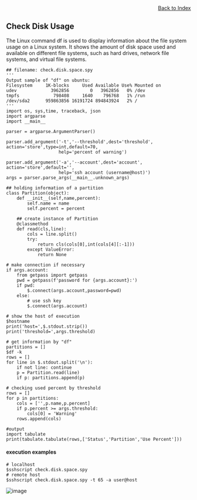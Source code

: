 <div style="text-align:right"><a href="./index">Back to Index</a></div>

## Check Disk Usage
The Linux command df is used to display information about the file system usage on a Linux system. It shows the amount of disk space used and available on different file systems, such as hard drives, network file systems, and virtual file systems.

```
## filename: check.disk.space.spy
'''
Output sample of "df" on ubuntu:
Filesystem     1K-blocks     Used Available Use% Mounted on
udev             3962856        0   3962856   0% /dev
tmpfs             798408     1640    796768   1% /run
/dev/sda2      959863856 16191724 894843924   2% /
'''
import os, sys,time, traceback, json
import argparse
import __main__

parser = argparse.ArgumentParser()

parser.add_argument('-t','--threshold',dest='threshold', action='store',type=int,default=70,
                    help='percent of warning')

parser.add_argument('-a','--account',dest='account', action='store',default='',
                    help='ssh account (username@host)')
args = parser.parse_args(__main__.unknown_args)

## holding information of a partition
class Partition(object):
    def __init__(self,name,percent):
        self.name = name
        self.percent = percent

    ## create instance of Partition
    @classmethod
    def read(cls,line):
        cols = line.split()
        try:            
            return cls(cols[0],int(cols[4][:-1]))
        except ValueError:
            return None

# make connection if necessary
if args.account:
    from getpass import getpass
    pwd = getpass(f'password for {args.account}:')
    if pwd:
        $.connect(args.account,password=pwd)
    else:
        # use ssh key
        $.connect(args.account)

# show the host of execution
$hostname
print('host=',$.stdout.strip())
print('threshold=',args.threshold)

# get information by "df"
partitions = []
$df -k
rows = []
for line in $.stdout.split('\n'):
    if not line: continue
    p = Partition.read(line)
    if p: partitions.append(p)

# checking used percent by threshold
rows = []
for p in partitions:
    cols = ['',p.name,p.percent]
    if p.percent >= args.threshold:
        cols[0] = 'Warning'
    rows.append(cols)

#output
import tabulate
print(tabulate.tabulate(rows,['Status','Partition','Use Percent']))
```

#### execution examples
```
# localhost
$sshscript check.disk.space.spy
# remote host
$sshscript check.disk.space.spy -t 65 -a user@host
```

![image](https://user-images.githubusercontent.com/4695577/182324261-f6e0579c-df39-4e76-bbfe-00722200450c.png)
